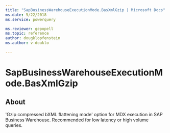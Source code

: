 ```yaml
---
title: "SapBusinessWarehouseExecutionMode.BasXmlGzip | Microsoft Docs"
ms.date: 5/22/2018
ms.service: powerquery

ms.reviewer: gepopell
ms.topic: reference
author: dougklopfenstein
ms.author: v-douklo

---
```

# SapBusinessWarehouseExecutionMode.BasXmlGzip

## About
'Gzip compressed bXML flattening mode' option for MDX execution in SAP Business Warehouse. Recommended for low latency or high volume queries.